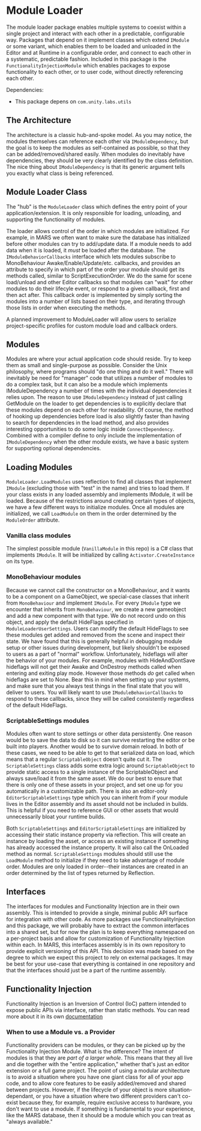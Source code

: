 # Module Loader
The module loader package enables multiple systems to coexist within a single project and interact with each other in a predictable, configurable way.  Packages that depend on it implement classes which extend `IModule` or some variant, which enables them to be loaded and unloaded in the Editor and at Runtime in a configurable order, and connect to each other in a systematic, predictable fashion. Included in this package is the `FunctionalityInjectionModule` which enables packages to expose functionality to each other, or to user code, without directly referencing each other.

Dependencies:
- This package depens on `com.unity.labs.utils`

## The Architecture
The architecture is a classic hub-and-spoke model. As you may notice, the modules themselves can reference each other via `IModuleDependency`, but the goal is to keep the modules as self-contained as possible, so that they can be added/removed/shared easily. When modules do inevitably have dependencies, they should be very clearly identified by the class definition. The nice thing about `IModuleDependency` is that its generic argument tells you exactly what class is being referenced.

## Module Loader Class
The "hub" is the `ModuleLoader` class which defines the entry point of your application/extension. It is only responsible for loading, unloading, and supporting the functionality of modules.

The loader allows control of the order in which modules are initialized. For example, in MARS we often want to make sure the database has initialized before other modules can try to add/update data. If a module needs to add data when it is loaded, it _must_ be loaded after the database. The `IModuleBehaviorCallbacks` interface which lets modules subscribe to MonoBehaviour Awake/Enable/Update/etc. callbacks, and provides an attribute to specify in which part of the order your module should get its methods called, similar to ScriptExecutionOrder. We do the same for scene load/unload and other Editor callbacks so that modules can "wait" for other modules to do their lifecyle event, or respond to a given callback, first and then act after. This callback order is implemented by simply sorting the modules into a number of lists based on their type, and iterating through those lists in order when executing the methods.

A planned improvement to ModuleLoader will allow users to serialize project-specific profiles for custom module load and callback orders. 

## Modules
Modules are where your actual application code should reside. Try to keep them as small and single-purpose as possible. Consider the Unix philosophy, where programs should "do one thing and do it well." There will inevitably be need for "manager" code that utilizes a number of modules to do a complex task, but it can also be a module which implements IModuleDependency a number of times with the individual dependencies it relies upon. The reason to use `IModuleDependency` instead of just calling GetModule on the loader to get dependencies is to explicitly declare that these modules depend on each other for readability. Of course, the method of hooking up dependencies before load is also slightly faster than having to search for dependencies in the load method, and also provides interesting opportunities to do some logic inside `ConnectDependency`. Combined with a compiler define to only include the implementation of `IModuleDependency` when the other module exists, we have a basic system for supporting optional dependencies.

## Loading Modules
`ModuleLoader.LoadModules` uses reflection to find all classes that implement `IModule` (excluding those with "test" in the name) and tries to load them. If your class exists in any loaded assembly and implements IModule, it will be loaded. Because of the restrictions around creating certain types of objects, we have a few different ways to initialize modules. Once all modules are initialized, we call `LoadModule` on them in the order determined by the `ModuleOrder` attribute.

### Vanilla class modules
The simplest possible module (`VanillaModule` in this repo) is a C# class that implements `IModule`. It will be initialized by calling `Activator.CreateInstance` on its type.

### MonoBehaviour modules
Because we cannot call the constructor on a MonoBehaviour, and it wants to be a component on a GameObject, we special-case classes that inherit from `MonoBehaviour` and implement `IModule`. For every `IModule` type we encounter that inherits from `MonoBehaviour`, we create a new gameobject and add a new component with that type. We do not record undo on this object, and apply the default HideFlags specified in `ModuleLoaderUserSettings`. Users can modify the default HideFlags to see these modules get added and removed from the scene and inspect their state. We have found that this is generally helpful in debugging module setup or other issues during development, but likely shouldn't be exposed to users as a part of "normal" workflow. Unfortunately, hideflags will alter the behavior of your modules. For example, modules with HideAndDontSave hideflags will not get their Awake and OnDestroy methods called when entering and exiting play mode. However those methods _do_ get called when hideflags are set to None. Bear this in mind when setting up your systems, and make sure that you always test things in the final state that you will deliver to users. You will likely want to use `IModuleBehaviorCallbacks` to respond to these callbacks, since they will be called consistently regardless of the default HideFlags.

### ScriptableSettings modules
Modules often want to store settings or other data persistently. One reason would be to save the data to disk so it can survive restarting the editor or be built into players. Another would be to survive domain reload. In both of these cases, we need to be able to get to that serialized data on load, which means that a regular `ScriptableObject` doesn't quite cut it. The `ScriptableSettings` class adds some extra logic around `ScriptableObject` to provide static access to a single instance of the ScriptableObject and always save/load it from the same asset. We do our best to ensure that there is only one of these assets in your project, and set one up for you automatically in a customizable path. There is also an editor-only `EditorScriptableSettings` type which you can inherit from if your module lives in the Editor assembly and its asset should not be included in builds. This is helpful if you need to reference GUI or other assets that would unnecessarily bloat your runtime builds.

Both `ScriptableSettings` and `EditorScriptableSettings` are initialized by accessing their static instance property via reflection. This will create an instance by loading the asset, or access an existing instance if something has already accessed the instance property. It will also call the OnLoaded method as normal. `ScriptableSettings` modules should still use the `LoadModule` method to initialize if they need to take advantage of module order. Modules are only loaded in order--their instances are created in an order determined by the list of types returned by Reflection.

## Interfaces
The interfaces for modules and Functionality Injection are in their own assembly. This is intended to provide a single, minimal public API surface for integration with other code. As more packages use FunctionalityInjection and this package, we will probably have to extract the common interfaces into a shared set, but for now the plan is to keep everything namespaced on a per-project basis and allow for customization of Functionality Injection within each. In MARS, this interfaces assembly is in its own repository to provide explicit versioning of this API. This decision was made based on the degree to which we expect this project to rely on external packages. It may be best for your use-case that everything is contained in one repository and that the interfaces should just be a part of the runtime assembly.

## Functionality Injection
Functionality Injection is an Inversion of Control (IoC) pattern intended to expose public APIs via interface, rather than static methods. You can read more about it in its own [documentation](https://docs.google.com/document/d/11W-RWHVOTphBgtvi38gktCPh4jo8SOPKafWxKNjKoqM)

### When to use a Module vs. a Provider
Functionality providers can be modules, or they can be picked up by the Functionality Injection Module. What is the difference? The intent of modules is that they are _part of a larger whole_. This means that they all live and die together with the "entire application," whether that's just an editor extension or a full game project. The point of using a modular architecture is to avoid a situation where you have one giant class for all of your app code, and to allow core features to be easily added/removed and shared between projects. However, if the lifecycle of your object is more situation-dependant, or you have a situation where two different providers can't co-exist because they, for example, require exclusive access to hardware, you don't want to use a module. If something is fundamental to your experience, like the MARS database, then it should be a module which you can treat as "always available."
